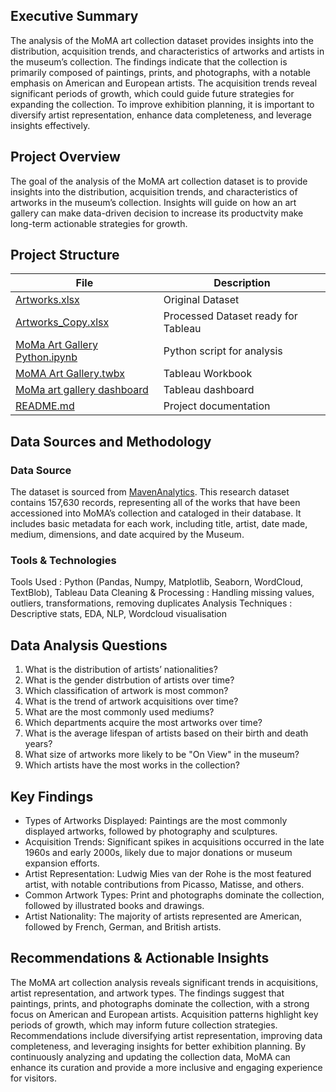 ## Executive Summary
The analysis of the MoMA art collection dataset provides insights into the distribution, acquisition trends, and characteristics of artworks and artists in the museum’s collection. The findings indicate that the collection is primarily composed of paintings, prints, and photographs, with a notable emphasis on American and European artists. The acquisition trends reveal significant periods of growth, which could guide future strategies for expanding the collection. To improve exhibition planning, it is important to diversify artist representation, enhance data completeness, and leverage insights effectively.

## Project Overview
The goal of the analysis of the MoMA art collection dataset is to provide insights into the distribution, acquisition trends, and characteristics of artworks in the museum’s collection. Insights will guide on how an art gallery can make data-driven decision to increase its productvity make long-term actionable strategies for growth.


## Project Structure

| File                       | Description                                      |
|----------------------------|--------------------------------------------------|
| [Artworks.xlsx](https://github.com/ParikshitaJain/PortfolioProjects/blob/d831b89fe824225bfca79f6a8391df5678865c1e/MoMA%20Art%20Collection%20Analysis/Artworks.xlsx)                   | Original Dataset               |
| [Artworks_Copy.xlsx](https://github.com/ParikshitaJain/PortfolioProjects/blob/0ace48cb1f9498fa41c558d598996d29b288801c/MoMA%20Art%20Collection%20Analysis/Artworks_Copy.xlsx)     | Processed Dataset ready for Tableau    |
| [MoMa Art Gallery Python.ipynb](https://github.com/ParikshitaJain/PortfolioProjects/blob/b4db667dac446cd55d5558311e21e911e5c3264f/MoMA%20Art%20Collection%20Analysis/MoMA%20Art%20Gallery%20Python.ipynb)  |             Python script for analysis                     |
| [MoMA Art Gallery.twbx](https://github.com/ParikshitaJain/PortfolioProjects/blob/c38975a5fef816fdc6df196b544701159194cab9/1.%20MoMA%20Art%20Collection%20Analysis/MoMa%20Art%20Gallery.twbx)        | Tableau Workbook         |
| [MoMa art gallery dashboard](https://github.com/ParikshitaJain/PortfolioProjects/blob/c38975a5fef816fdc6df196b544701159194cab9/1.%20MoMA%20Art%20Collection%20Analysis/MoMA%20art%20dashboard.png)          | Tableau dashboard       |
| [README.md](https://github.com/ParikshitaJain/PortfolioProjects/blob/b4db667dac446cd55d5558311e21e911e5c3264f/MoMA%20Art%20Collection%20Analysis/README.md)                | Project documentation          |

## Data Sources and Methodology
### Data Source
The dataset is sourced from [MavenAnalytics](https://mavenanalytics.io/data-playground?order=date_added%2Cdesc&page=1&pageSize=5). This research dataset contains 157,630 records, representing all of the works that have been accessioned into MoMA’s collection and cataloged in their database. It includes basic metadata for each work, including title, artist, date made, medium, dimensions, and date acquired by the Museum. 

### Tools & Technologies
Tools Used : Python (Pandas, Numpy, Matplotlib, Seaborn, WordCloud, TextBlob), Tableau
Data Cleaning & Processing : Handling missing values, outliers, transformations, removing duplicates
Analysis Techniques :  Descriptive stats, EDA, NLP, Wordcloud visualisation

## Data Analysis Questions
1. What is the distribution of artists’ nationalities? 
2. What is the gender distrbution of artists over time? 
3. Which classification of artwork is most common?
4. What is the trend of artwork acquisitions over time?
5. What are the most commonly used mediums? 
6. Which departments acquire the most artworks over time? 
7. What is the average lifespan of artists based on their birth and death years? 
8. What size of artworks more likely to be "On View" in the museum? 
9. Which artists have the most works in the collection?

## Key Findings

- Types of Artworks Displayed: Paintings are the most commonly displayed artworks, followed by photography and sculptures.
- Acquisition Trends: Significant spikes in acquisitions occurred in the late 1960s and early 2000s, likely due to major donations or museum expansion efforts.
- Artist Representation: Ludwig Mies van der Rohe is the most featured artist, with notable contributions from Picasso, Matisse, and others.
- Common Artwork Types: Print and photographs dominate the collection, followed by illustrated books and drawings.
- Artist Nationality: The majority of artists represented are American, followed by French, German, and British artists.

##  Recommendations & Actionable Insights

The MoMA art collection analysis reveals significant trends in acquisitions, artist representation, and artwork types. The findings suggest that paintings, prints, and photographs dominate the collection, with a strong focus on American and European artists. Acquisition patterns highlight key periods of growth, which may inform future collection strategies. Recommendations include diversifying artist representation, improving data completeness, and leveraging insights for better exhibition planning. By continuously analyzing and updating the collection data, MoMA can enhance its curation and provide a more inclusive and engaging experience for visitors.

